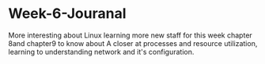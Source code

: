 # Week-6-Jouranal

More interesting about Linux learning more new staff for this week chapter 8and chapter9 to know about A closer at processes and resource utilization, learning to understanding network and it's configuration.
